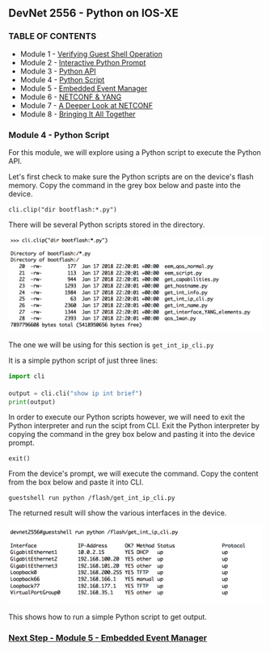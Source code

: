 ## DevNet 2556 - Python on IOS-XE

### TABLE OF CONTENTS
* Module 1 - [Verifying Guest Shell Operation](Module1.md)
* Module 2 - [Interactive Python Prompt](Module2.md)
* Module 3 - [Python API](Module3.md)
* Module 4 - [Python Script](Module4.md)
* Module 5 - [Embedded Event Manager](Module5.md)
* Module 6 - [NETCONF & YANG](Module6.md)
* Module 7 - [A Deeper Look at NETCONF](Module7.md)
* Module 8 - [Bringing It All Together](Module8.md)


### Module 4 - Python Script

For this module, we will explore using a Python script to execute the Python API.  

Let's first check to make sure the Python scripts are on the device's flash memory.  Copy the command in the grey box below and paste into the device.

```
cli.clip("dir bootflash:*.py")
```
There will be several Python scripts stored in the directory.

![alt text](images/verify-python-scripts.png)

The one we will be using for this section is `get_int_ip_cli.py`

It is a simple python script of just three lines:

```python
import cli

output = cli.cli("show ip int brief")
print(output)
```
In order to execute our Python scripts however, we will need to exit the Python interpreter and run the scipt from CLI.  Exit the Python interpreter by copying the command in the grey box below and pasting it into the device prompt.

```
exit()
```

From the device's prompt, we will execute the command.  Copy the content from the box below and paste it into CLI.

```
guestshell run python /flash/get_int_ip_cli.py
```
The returned result will show the various interfaces in the device.

![alt text](images/python-get-int.png)

This shows how to run a simple Python script to get output.  

### [Next Step - Module 5 - Embedded Event Manager](Module5.md)


